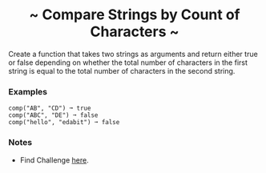 <h1 align='center'>~ Compare Strings by Count of Characters ~</h1>

<p>Create a function that takes two strings as arguments and return either true or false depending on whether the total number of characters in the first string is equal to the total number of characters in the second string.</p>

<h3>Examples</h3>

```
comp("AB", "CD") ➞ true
comp("ABC", "DE") ➞ false
comp("hello", "edabit") ➞ false
```

<h3>Notes</h3>
<ul>
  <li>Find Challenge <a href="https://edabit.com/challenge/yHGowWucg3k2kJdZ4">here</a>.</li>
</ul>